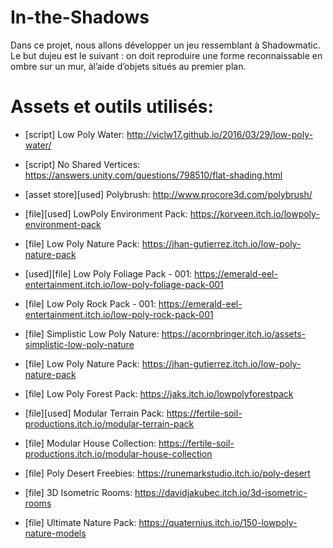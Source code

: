 # In-the-Shadows
Dans ce projet, nous allons développer un jeu ressemblant à Shadowmatic. Le but dujeu est le suivant : on doit reproduire une forme reconnaissable en ombre sur un mur, àl’aide d’objets situés au premier plan.

# Assets et outils utilisés:
- [script] Low Poly Water:
 http://viclw17.github.io/2016/03/29/low-poly-water/

- [script] No Shared Vertices:
 https://answers.unity.com/questions/798510/flat-shading.html

- [asset store][used] Polybrush:
 http://www.procore3d.com/polybrush/

- [file][used] LowPoly Environment Pack:
 https://korveen.itch.io/lowpoly-environment-pack

- [file] Low Poly Nature Pack:
 https://jhan-gutierrez.itch.io/low-poly-nature-pack

- [used][file] Low Poly Foliage Pack - 001:
 https://emerald-eel-entertainment.itch.io/low-poly-foliage-pack-001

- [file] Low Poly Rock Pack - 001:
 https://emerald-eel-entertainment.itch.io/low-poly-rock-pack-001

- [file] Simplistic Low Poly Nature:
 https://acornbringer.itch.io/assets-simplistic-low-poly-nature

- [file] Low Poly Nature Pack:
 https://jhan-gutierrez.itch.io/low-poly-nature-pack

- [file] Low Poly Forest Pack:
 https://jaks.itch.io/lowpolyforestpack

- [file][used] Modular Terrain Pack:
 https://fertile-soil-productions.itch.io/modular-terrain-pack

 - [file] Modular House Collection:
  https://fertile-soil-productions.itch.io/modular-house-collection

- [file] Poly Desert Freebies:
 https://runemarkstudio.itch.io/poly-desert

- [file] 3D Isometric Rooms:
 https://davidjakubec.itch.io/3d-isometric-rooms

- [file] Ultimate Nature Pack:
 https://quaternius.itch.io/150-lowpoly-nature-models

